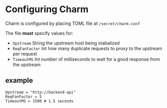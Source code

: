 # Configuring Charm

Charm is configured by placing TOML file at `/secret/charm.conf`

The file **must** specify values for:

* `Upstream` String the upstream host being stabalized
* `ReqFanFactor` Int how many duplicate requests to proxy to the upstream per request
* `TimeoutMS` Int number of milliseconds to wait for a good response from the upstream

## example

```
Upstream = "http://backend-api"
ReqFanFactor = 5
TimeoutMS = 1500 # 1.5 seconds
```